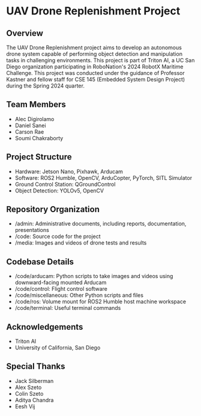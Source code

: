 # UAV Drone Replenishment Project

## Overview
The UAV Drone Replenishment project aims to develop an autonomous drone system capable of performing object detection and manipulation tasks in challenging environments. This project is part of Triton AI, a UC San Diego organization participating in RoboNation's 2024 RobotX Maritime Challenge. This project was conducted under the guidance of Professor Kastner and fellow staff for CSE 145 (Embedded System Design Project) during the Spring 2024 quarter.

## Team Members
- Alec Digirolamo
- Daniel Sanei
- Carson Rae
- Soumi Chakraborty

## Project Structure
- Hardware: Jetson Nano, Pixhawk, Arducam
- Software: ROS2 Humble, OpenCV, ArduCopter, PyTorch, SITL Simulator
- Ground Control Station: QGroundControl
- Object Detection: YOLOv5, OpenCV

## Repository Organization
- /admin: Administrative documents, including reports, documentation, presentations
- /code: Source code for the project
- /media: Images and videos of drone tests and results

## Codebase Details
- /code/arducam: Python scripts to take images and videos using downward-facing mounted Arducam
- /code/control: Flight control software
- /code/miscellaneous: Other Python scripts and files
- /code/ros: Volume mount for ROS2 Humble host machine workspace
- /code/terminal: Useful terminal commands

## Acknowledgements
- Triton AI
- University of California, San Diego

## Special Thanks
- Jack Silberman
- Alex Szeto
- Colin Szeto
- Aditya Chandra
- Eesh Vij